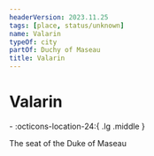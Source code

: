 ```yaml
---
headerVersion: 2023.11.25
tags: [place, status/unknown]
name: Valarin
typeOf: city
partOf: Duchy of Maseau
title: Valarin
---
```

# Valarin
<div class="grid cards ext-narrow-margin ext-one-column" markdown>
-    :octicons-location-24:{ .lg .middle }   
</div>


The seat of the Duke of Maseau



